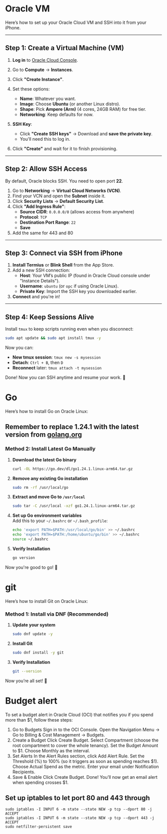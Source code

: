 # Oracle VM

Here’s how to set up your Oracle Cloud VM and SSH into it from your iPhone.

---

## **Step 1: Create a Virtual Machine (VM)**
1. **Log in** to [Oracle Cloud Console](https://cloud.oracle.com).
2. Go to **Compute** → **Instances**.
3. Click **"Create Instance"**.
4. Set these options:
    - **Name**: Whatever you want.
    - **Image**: Choose **Ubuntu** (or another Linux distro).
    - **Shape**: Pick **Ampere (Arm)** (4 cores, 24GB RAM) for free tier.
    - **Networking**: Keep defaults for now.
5. **SSH Key**:
    - Click **"Create SSH keys"** → Download and **save the private key**.
    - You'll need this to log in.

6. Click **"Create"** and wait for it to finish provisioning.

---

## **Step 2: Allow SSH Access**
By default, Oracle blocks SSH. You need to open port **22**.

1. Go to **Networking** → **Virtual Cloud Networks (VCN)**.
2. Find your VCN and open the **Subnet** inside it.
3. Click **Security Lists** → **Default Security List**.
4. Click **"Add Ingress Rule"**:
    - **Source CIDR**: `0.0.0.0/0` (allows access from anywhere)
    - **Protocol**: `TCP`
    - **Destination Port Range**: `22`
    - **Save**
5. Add the same for 443 and 80

---

## **Step 3: Connect via SSH from iPhone**
1. **Install Termius** or **Blink Shell** from the App Store.
2. Add a new SSH connection:
    - **Host**: Your VM’s public IP (found in Oracle Cloud console under "Instance Details").
    - **Username**: `ubuntu` (or `opc` if using Oracle Linux).
    - **Private Key**: Import the SSH key you downloaded earlier.
3. **Connect** and you're in!

---

## **Step 4: Keep Sessions Alive**
Install `tmux` to keep scripts running even when you disconnect:
```bash
sudo apt update && sudo apt install tmux -y
```
Now you can:
- **New tmux session**: `tmux new -s mysession`
- **Detach**: `Ctrl + B`, then `D`
- **Reconnect** later: `tmux attach -t mysession`

Done! Now you can SSH anytime and resume your work. 🚀

# Go

Here’s how to install Go on Oracle Linux:

## Remember to replace 1.24.1 with the latest version from [golang.org](https://golang.org/dl/)

### **Method 2: Install Latest Go Manually**
1. **Download the latest Go binary**
   ```sh
   curl -OL https://go.dev/dl/go1.24.1.linux-arm64.tar.gz
   ```
2. **Remove any existing Go installation**
   ```sh
   sudo rm -rf /usr/local/go
   ```
3. **Extract and move Go to `/usr/local`**
   ```sh
   sudo tar -C /usr/local -xzf go1.24.1.linux-arm64.tar.gz
   ```
4. **Set up Go environment variables**  
   Add this to your `~/.bashrc` or `~/.bash_profile`:
   ```sh
   echo 'export PATH=$PATH:/usr/local/go/bin' >> ~/.bashrc
   echo 'export PATH=$PATH:/home/ubuntu/go/bin' >> ~/.bashrc
   source ~/.bashrc
   ```
5. **Verify Installation**
   ```sh
   go version
   ```

Now you're good to go! 🚀


# git

Here’s how to install Git on Oracle Linux:

### **Method 1: Install via DNF (Recommended)**
1. **Update your system**
   ```sh
   sudo dnf update -y
   ```
2. **Install Git**
   ```sh
   sudo dnf install -y git
   ```
3. **Verify Installation**
   ```sh
   git --version
   ```

Now you’re all set! 🎯

# Budget alert

To set a budget alert in Oracle Cloud (OCI) that notifies you if you spend more than $1, follow these steps:

1. Go to Budgets
   Sign in to the OCI Console.
   Open the Navigation Menu → Go to Billing & Cost Management → Budgets.
2. Create a Budget
   Click Create Budget.
   Select Compartment (choose the root compartment to cover the whole tenancy).
   Set the Budget Amount to $1.
   Choose Monthly as the interval.
3. Set Alerts
   In the Alert Rules section, click Add Alert Rule.
   Set the Threshold (%) to 100% (so it triggers as soon as spending reaches $1).
   Choose Actual Spend as the metric.
   Enter your email under Notification Recipients.
4. Save & Enable
   Click Create Budget.
   Done! You’ll now get an email alert when spending crosses $1.

## Set up iptables to let port 80 and 443 through

```
sudo iptables -I INPUT 6 -m state --state NEW -p tcp --dport 80 -j ACCEPT
sudo iptables -I INPUT 6 -m state --state NEW -p tcp --dport 443 -j ACCEPT
sudo netfilter-persistent save
```
